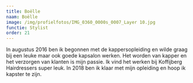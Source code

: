 ```yaml
---
title: Boëlle
naam: Boëlle
image: /img/profielfotos/IMG_0360_0000s_0007_Layer 10.jpg
functie: Stylist
order: 21
---
```


In augustus 2016 ben ik begonnen met de kappersopleiding en wilde graag bij een leuke maar ook goede kapsalon werken. Het worden van kapper en het verzorgen van klanten is mijn passie. Ik vind het werken bij Koffijberg Hairdressers super leuk. In 2018 ben ik klaar met mijn opleiding en hoop ik kapster te zijn.